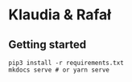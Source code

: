 # Klaudia & Rafał

## Getting started

```
pip3 install -r requirements.txt
mkdocs serve # or yarn serve
```